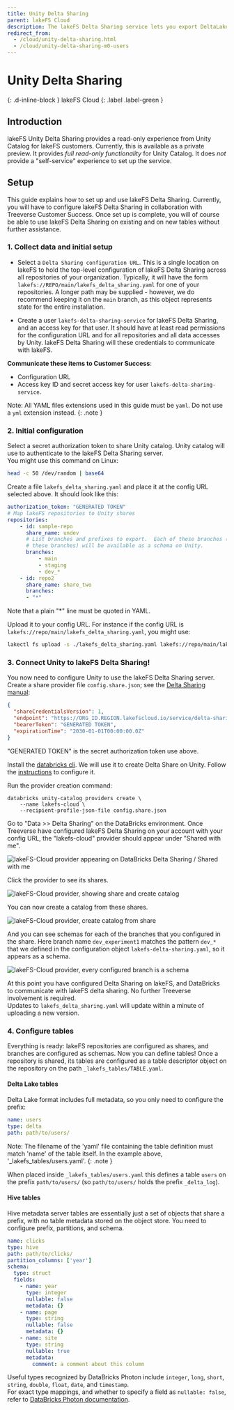 ```yaml
---
title: Unity Delta Sharing
parent: lakeFS Cloud
description: The lakeFS Delta Sharing service lets you export DeltaLake and HMS-style tables stored on lakeFS over the Delta Sharing protocol. This is particularly useful with DataBricks Unity.
redirect_from:
  - /cloud/unity-delta-sharing.html
  - /cloud/unity-delta-sharing-m0-users
---
```


# Unity Delta Sharing
{: .d-inline-block }
lakeFS Cloud
{: .label .label-green }

## Introduction

lakeFS Unity Delta Sharing provides a read-only experience from Unity Catalog for lakeFS customers.  Currently, this is available as a private
preview.  It provides _full read-only functionality_ for Unity Catalog.  It does _not_ provide a "self-service" experience to set up the service.

## Setup

This guide explains how to set up and use lakeFS Delta Sharing.  Currently, you will have to configure lakeFS Delta Sharing in collaboration with
Treeverse Customer Success.  Once set up is complete, you will of course be able to use lakeFS Delta Sharing on existing and on new tables without
further assistance.

### 1. Collect data and initial setup

* Select a `Delta Sharing configuration URL`.  This is a single location on lakeFS to hold the top-level configuration of lakeFS Delta Sharing across all
  repositories of your organization.  Typically, it will have the form `lakefs://REPO/main/lakefs_delta_sharing.yaml` for one of your
  repositories.  A longer path may be supplied - however, we do recommend keeping it on the `main` branch, as this object represents state
  for the entire installation.

* Create a user `lakefs-delta-sharing-service` for lakeFS Delta Sharing, and an access key for that user.  It should have at least read permissions for
  the configuration URL and for all repositories and all data accesses by Unity.  lakeFS Delta Sharing will these credentials to communicate with lakeFS.

**Communicate these items to Customer Success**:

* Configuration URL
* Access key ID and secret access key for user `lakefs-delta-sharing-service`.

Note: All YAML files extensions used in this guide must be `yaml`. Do not use a `yml` extension instead.
{: .note }

### 2. Initial configuration

Select a secret authorization token to share Unity catalog.  Unity catalog will use to authenticate to the lakeFS Delta Sharing server.  
You might use this command on Linux:

```sh
head -c 50 /dev/random | base64
```

Create a file `lakefs_delta_sharing.yaml` and place it at the config URL selected above.  It should look like this:

```yaml
authorization_token: "GENERATED TOKEN"
# Map lakeFS repositories to Unity shares
repositories:
    - id: sample-repo
      share_name: undev
      # List branches and prefixes to export.  Each of these branches (and only
      # these branches) will be available as a schema on Unity.
      branches:
          - main
          - staging
          - dev_*
    - id: repo2
      share_name: share_two
      branches:
      - "*"
```

Note that a plain "*" line must be quoted in YAML.

Upload it to your config URL.  For instance if the config URL is `lakefs://repo/main/lakefs_delta_sharing.yaml`, you might use:

```sh
lakectl fs upload -s ./lakefs_delta_sharing.yaml lakefs://repo/main/lakefs_delta_sharing.yaml
```

### 3. Connect Unity to lakeFS Delta Sharing!

You now need to configure Unity to use the lakeFS Delta Sharing server. Create a share provider file `config.share.json`; see the [Delta Sharing manual][databricks-delta-sharing]:

   ```json
   {
     "shareCredentialsVersion": 1,
     "endpoint": "https://ORG_ID.REGION.lakefscloud.io/service/delta-sharing/v1",
     "bearerToken": "GENERATED TOKEN",
     "expirationTime": "2030-01-01T00:00:00.0Z"
   }
   ```

"GENERATED TOKEN" is the secret authorization token use above.

Install the [databricks cli][databricks-cli].  We will use it to create Delta Share on Unity.  Follow the
[instructions](https://docs.databricks.com/dev-tools/cli/index.html#set-up-authentication-using-a-databricks-personal-access-token) to configure it.

Run the provider creation command:
   ```shell
   databricks unity-catalog providers create \
       --name lakefs-cloud \
       --recipient-profile-json-file config.share.json
   ```

Go to "Data >> Delta Sharing" on the DataBricks environment.  Once Treeverse have configured lakeFS Delta Sharing on your account with your config URL,
the "lakefs-cloud" provider should appear under "Shared with me".

<img src="{{ site.baseurl }}/assets/img/unity-delta-sharing-provider.png" alt="lakeFS-Cloud provider appearing on DataBricks Delta Sharing / Shared with me" class="quickstart"/>

Click the provider to see its shares.

<img src="{{ site.baseurl }}/assets/img/unity-delta-sharing-shares.png" alt="lakeFS-Cloud provider, showing share and create catalog" class="quickstart"/>

You can now create a catalog from these shares.

<img src="{{ site.baseurl }}/assets/img/unity-delta-sharing-create-catalog.png" alt="lakeFS-Cloud provider, create catalog from share" class="quickstart"/>

And you can see schemas for each of the branches that you configured in the share.  Here branch name `dev_experiment1` matches the pattern `dev_*` that
we defined in the configuration object `lakefs-delta-sharing.yaml`, so it appears as a schema.

<img src="{{ site.baseurl }}/assets/img/unity-delta-sharing-schema-per-branch.png" alt="lakeFS-Cloud provider, every configured branch is a schema" class="quickstart"/>

At this point you have configured Delta Sharing on lakeFS, and DataBricks to communicate with lakeFS delta sharing.  No further Treeverse involvement is required.  
Updates to `lakefs_delta_sharing.yaml` will update within a minute of uploading a new version.

### 4. Configure tables

Everything is ready: lakeFS repositories are configured as shares, and branches are configured as schemas.  Now you can define tables!  Once a
repository is shared, its tables are configured as a table descriptor object on the repository on the path `_lakefs_tables/TABLE.yaml`.

#### Delta Lake tables

Delta Lake format includes full metadata, so you only need to configure the prefix:

```yaml
name: users
type: delta
path: path/to/users/
```

Note: The filename of the 'yaml' file containing the table definition must match 'name' of the table itself. In the example above, '_lakefs_tables/users.yaml'.
{: .note }

When placed inside `_lakefs_tables/users.yaml` this defines a table `users` on the prefix `path/to/users/` (so `path/to/users/` holds the prefix `_delta_log`).

#### Hive tables

Hive metadata server tables are essentially just a set of objects that share a prefix, with no table metadata stored on the object store.  You need to configure prefix, partitions, and schema.

```yaml
name: clicks
type: hive
path: path/to/clicks/
partition_columns: ['year']
schema:
  type: struct
  fields:
    - name: year
      type: integer
      nullable: false
      metadata: {}
    - name: page
      type: string
      nullable: false
      metadata: {}
    - name: site
      type: string
      nullable: true
      metadata:
        comment: a comment about this column
```

Useful types recognized by DataBricks Photon include `integer`, `long`, `short`, `string`, `double`, `float`, `date`, and `timestamp`.  
For exact type mappings, and whether to specify a field as `nullable: false`, refer to [DataBricks Photon documentation][databricks-photon-types].


[databricks-delta-sharing]:  https://docs.databricks.com/data-sharing/manage-provider.html#instructions
[databricks-cli]:  https://docs.databricks.com/dev-tools/cli/index.html
[databricks-photon-types]:  https://docs.databricks.com/runtime/photon.html#photon-coverage
